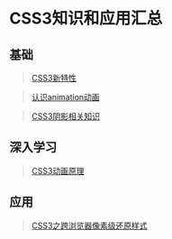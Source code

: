# CSS3知识和应用汇总

## 基础

> [CSS3新特性](知识笔记/大前端/基础/CSS/CSS3/CSS3新特性.md)

> [认识animation动画](知识笔记/大前端/基础/CSS/CSS3/认识animation动画.md)

> [CSS3阴影相关知识](知识笔记/大前端/基础/CSS/CSS3/CSS3阴影相关知识.md)

## 深入学习

> [CSS3动画原理](知识笔记/大前端/基础/CSS/CSS3/CSS3动画原理.md)

## 应用

> [CSS3之跨浏览器像素级还原样式](知识笔记/大前端/基础/CSS/CSS3/CSS3之跨浏览器像素级还原样式.md)



